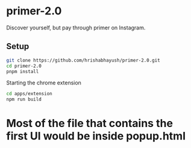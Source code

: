 # primer-2.0

Discover yourself, but pay through primer on Instagram. 

## Setup 

```bash
git clone https://github.com/hrishabhayush/primer-2.0.git
cd primer-2.0
pnpm install
```

Starting the chrome extension 

```bash
cd apps/extension
npm run build
```

# Most of the file that contains the first UI would be inside popup.html